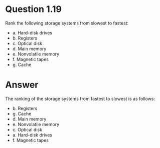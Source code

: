 # Question 1.19 #

Rank the following storage systems from slowest to fastest:

- a. Hard-disk drives
- b. Registers
- c. Optical disk
- d. Main memory
- e. Nonvolatile memory
- f. Magnetic tapes
- g. Cache

# Answer #

The ranking of the storage systems from fastest to slowest is as follows:

- b. Registers
- g. Cache
- d. Main memory
- e. Nonvolatile memory
- c. Optical disk
- a. Hard-disk drives
- f. Magnetic tapes

